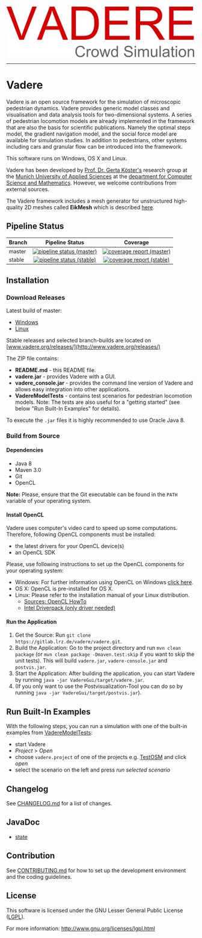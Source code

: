 ![Vadere Logo](vadere.png "Vadere Logo")

---

# Vadere

Vadere is an open source framework for the simulation of microscopic pedestrian dynamics. Vadere provides generic model classes and visualisation and data analysis tools for two-dimensional systems. A series of pedestrian locomotion models are already implemented in the framework that are also the basis for scientific publications. Namely the optimal steps model, the gradient navigation model, and the social force model are available for simulation studies. In addition to pedestrians, other systems including cars and granular flow can be introduced into the framework.

This software runs on Windows, OS X and Linux.

Vadere has been developed by [Prof. Dr. Gerta Köster's](http://www.cs.hm.edu/die_fakultaet/ansprechpartner/professoren/koester/index.de.html)
research group at the [Munich University of Applied Sciences](https://www.hm.edu/) at the
[department for Computer Science and Mathematics](http://cs.hm.edu/).
However, we welcome contributions from external sources. 

The Vadere framework includes a mesh generator for unstructured high-quality 2D meshes called **EikMesh** which is described [here](https://gitlab.lrz.de/vadere/vadere/wikis/eikmesh). 

## Pipeline Status

| Branch  | Pipeline Status  | Coverage |
|:--------|:----------------:|:--------:| 
| master  | [![pipeline status (master)](https://gitlab.lrz.de/vadere/vadere/badges/master/pipeline.svg)](https://gitlab.lrz.de/vadere/vadere/commits/master) | [![coverage report (master)](https://gitlab.lrz.de/vadere/vadere/badges/master/coverage.svg)](https://gitlab.lrz.de/vadere/vadere/commits/master) |
| stable | [![pipeline status (stable)](https://gitlab.lrz.de/vadere/vadere/badges/stable/pipeline.svg)](https://gitlab.lrz.de/vadere/vadere/commits/stable) | [![coverage report (stable)](https://gitlab.lrz.de/vadere/vadere/badges/stable/coverage.svg)](https://gitlab.lrz.de/vadere/vadere/commits/stable) |

## Installation

### Download Releases

Latest build of master:
* [Windows](http://www.vadere.org/builds/master/vadere.master.windows.zip)
* [Linux](http://www.vadere.org/builds/master/vadere.master.linux.zip)

Stable releases and selected branch-builds are located on [www.vadere.org/releases/](http://www.vadere.org/releases/)

The ZIP file contains:
* **README.md** - this README file. 
* **vadere.jar** - provides Vadere with a GUI. 
* **vadere_console.jar** - provides the command line version of Vadere and allows easy integration into other applications. 
* **VadereModelTests** - contains test scenarios for pedestrian locomotion models. Note: The tests are also useful for a "getting started" (see below "Run Built-In Examples" for details).

To execute the `.jar` files it is highly recommended to use Oracle Java 8.  

### Build from Source

#### Dependencies

* Java 8
* Maven 3.0
* Git
* OpenCL

**Note:** Please, ensure that the Git executable can be found in the `PATH` variable of your operating system.

#### Install OpenCL

Vadere uses computer's video card to speed up some computations. Therefore, following OpenCL components must be installed:

* the latest drivers for your OpenCL device(s)
* an OpenCL SDK

Please, use following instructions to set up the OpenCL components for your operating system:

* Windows: For further information using OpenCL on Windows [click here](https://streamcomputing.eu/blog/2015-03-16/how-to-install-opencl-on-windows/).
* OS X: OpenCL is pre-installed for OS X.
* Linux: Please refer to the installation manual of your Linux distribution. 
  * [Sources: OpenCL HowTo](https://wiki.tiker.net/OpenCLHowTo)
  * [Intel Driverpack (only driver needed)](https://software.intel.com/en-us/articles/opencl-drivers#latest_linux_driver)

#### Run the Application

1. Get the Source: Run `git clone https://gitlab.lrz.de/vadere/vadere.git`.
2. Build the Application: Go to the project directory and run `mvn clean package` (or `mvn clean package -Dmaven.test.skip` if you want to skip the unit tests). This will build `vadere.jar`, `vadere-console.jar` and `postvis.jar`.
3. Start the Application: After building the application, you can start Vadere by running `java -jar VadereGui/target/vadere.jar`.
4. (If you only want to use the Postvisualization-Tool you can do so by running `java -jar VadereGui/target/postvis.jar`).

## Run Built-In Examples

With the following steps, you can run a simulation with one of the built-in examples from [VadereModelTests](VadereModelTests):

- start Vadere 
- *Project* > *Open* 
- choose `vadere.project` of one of the projects e.g. [TestOSM](https://gitlab.lrz.de/vadere/vadere/tree/master/VadereModelTests/TestOSM) and click *open*
- select the scenario on the left and press *run selected scenario*

## Changelog

See [CHANGELOG.md](https://gitlab.lrz.de/vadere/vadere/blob/master/CHANGELOG.md) for a list of changes.

## JavaDoc

- [state](http://www.vadere.org/javadoc/state/index.html)

## Contribution

See [CONTRIBUTING.md](https://gitlab.lrz.de/vadere/vadere/blob/master/CONTRIBUTING.md) for how to set up the development environment and the coding guidelines.

## License

This software is licensed under the GNU Lesser General Public License ([LGPL](https://gitlab.lrz.de/vadere/vadere/blob/master/LICENSE)).

For more information: http://www.gnu.org/licenses/lgpl.html
